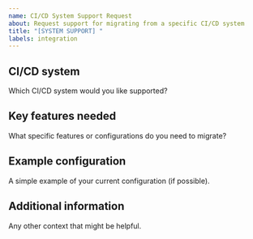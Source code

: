 ```yaml
---
name: CI/CD System Support Request
about: Request support for migrating from a specific CI/CD system
title: "[SYSTEM SUPPORT] "
labels: integration
---
```


## CI/CD system

Which CI/CD system would you like supported?

## Key features needed

What specific features or configurations do you need to migrate?

## Example configuration

A simple example of your current configuration (if possible).

## Additional information

Any other context that might be helpful.
